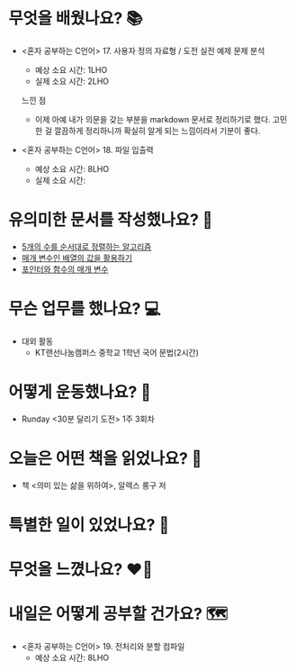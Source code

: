 # 무엇을 배웠나요? 📚
- <혼자 공부하는 C언어> 17. 사용자 정의 자료형 / 도전 실전 예제 문제 분석
    - 예상 소요 시간: 1LHO
    - 실제 소요 시간: 2LHO

    느낀 점
    - 이제 아예 내가 의문을 갖는 부분을 markdown 문서로 정리하기로 했다. 고민한 걸 깔끔하게 정리하니까 확실히 알게 되는 느낌이라서 기분이 좋다.

- <혼자 공부하는 C언어> 18. 파일 입출력
    - 예상 소요 시간: 8LHO
    - 실제 소요 시간: 

# 유의미한 문서를 작성했나요? 📝
- [5개의 수를 순서대로 정렬하는 알고리즘](https://github.com/haeonlee/haeonpedia/blob/7ecc61e4241a0242de0a7e3a49309e1bb2223df8/C/%EB%AC%B8%EB%B2%95/QnA/5%EA%B0%9C%EC%9D%98%20%EC%88%98%EB%A5%BC%20%EC%88%9C%EC%84%9C%EB%8C%80%EB%A1%9C%20%EC%A0%95%EB%A0%AC%ED%95%98%EB%8A%94%20%EC%95%8C%EA%B3%A0%EB%A6%AC%EC%A6%98.md)
- [매개 변수인 배열의 값을 활용하기](https://github.com/haeonlee/haeonpedia/blob/7ecc61e4241a0242de0a7e3a49309e1bb2223df8/C/%EB%AC%B8%EB%B2%95/QnA/%EB%A7%A4%EA%B0%9C%20%EB%B3%80%EC%88%98%EC%9D%B8%20%EB%B0%B0%EC%97%B4%EC%9D%98%20%EA%B0%92%EC%9D%84%20%ED%99%9C%EC%9A%A9%ED%95%98%EA%B8%B0.md)
- [포인터와 함수의 매개 변수](https://github.com/haeonlee/haeonpedia/blob/7ecc61e4241a0242de0a7e3a49309e1bb2223df8/C/%EB%AC%B8%EB%B2%95/QnA/%ED%8F%AC%EC%9D%B8%ED%84%B0%EC%99%80%20%ED%95%A8%EC%88%98%EC%9D%98%20%EB%A7%A4%EA%B0%9C%20%EB%B3%80%EC%88%98.md)

# 무슨 업무를 했나요? 💻
- 대외 활동
    - KT랜선나눔캠퍼스 중학교 1학년 국어 문법(2시간)

# 어떻게 운동했나요? 🦾
- Runday <30분 달리기 도전> 1주 3회차

# 오늘은 어떤 책을 읽었나요? 📖
- 책 <의미 있는 삶을 위하여>, 알렉스 룽구 저

# 특별한 일이 있었나요? 🧳

# 무엇을 느꼈나요? ❤️‍🔥

# 내일은 어떻게 공부할 건가요? 🗺
- <혼자 공부하는 C언어> 19. 전처리와 분할 컴파일
    - 예상 소요 시간: 8LHO